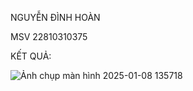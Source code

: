 NGUYỄN ĐÌNH HOÀN



MSV 22810310375



KẾT QUẢ:




![Ảnh chụp màn hình 2025-01-08 135718](https://github.com/user-attachments/assets/9858c1e7-2c00-4c0c-a38a-203eedd41a09)
